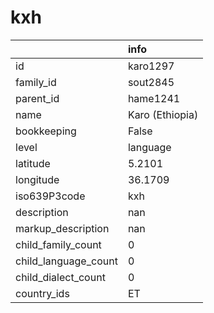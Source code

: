 # kxh
|                      | info            |
|:---------------------|:----------------|
| id                   | karo1297        |
| family_id            | sout2845        |
| parent_id            | hame1241        |
| name                 | Karo (Ethiopia) |
| bookkeeping          | False           |
| level                | language        |
| latitude             | 5.2101          |
| longitude            | 36.1709         |
| iso639P3code         | kxh             |
| description          | nan             |
| markup_description   | nan             |
| child_family_count   | 0               |
| child_language_count | 0               |
| child_dialect_count  | 0               |
| country_ids          | ET              |